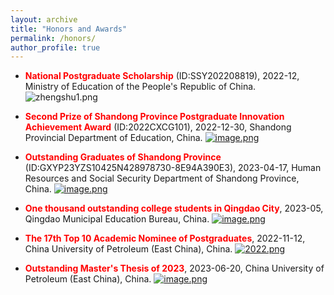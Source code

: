 ```yaml
---
layout: archive
title: "Honors and Awards"
permalink: /honors/
author_profile: true
---
```


* **<font color=red>National Postgraduate Scholarship</font>** (ID:SSY202208819), 2022-12, Ministry of Education of the People's Republic of China.
![zhengshu1.png](https://i.postimg.cc/7Yt0xKDh/zhengshu1.png)

* **<font color=red>Second Prize of Shandong Province Postgraduate Innovation Achievement Award</font>** (ID:2022CXCG101), 2022-12-30, Shandong Provincial Department of Education, China.
[![image.png](https://i.postimg.cc/PfwXZgVF/image.png)](https://postimg.cc/7bqrrWkg)

* **<font color=red>Outstanding Graduates of Shandong Province</font>** (ID:GXYP23YZS10425N428978730-8E94A390E3), 2023-04-17, Human Resources and Social Security Department of Shandong Province, China.
[![image.png](https://i.postimg.cc/m24s9tHt/image.png)](https://postimg.cc/dD5pPQnY)

* **<font color=red>One thousand outstanding college students in Qingdao City</font>**, 2023-05, Qingdao Municipal Education Bureau, China.
[![image.png](https://i.postimg.cc/9QJCCCzz/image.png)](https://postimg.cc/5XYZmcBM)

* **<font color=red>The 17th Top 10 Academic Nominee of Postgraduates</font>**, 2022-11-12, China University of Petroleum (East China), China.
[![2022.png](https://i.postimg.cc/y6gdjgxj/2022.png)](https://postimg.cc/XXW47vwB)

* **<font color=red>Outstanding Master's Thesis of 2023</font>**, 2023-06-20, China University of Petroleum (East China), China.
[![image.png](https://i.postimg.cc/NfCdcnBB/image.png)](https://postimg.cc/3dpXjnkc)

